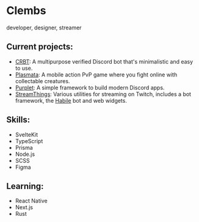 # Clembs
developer, designer, streamer

## Current projects:
* [CRBT](https://crbt.app): A multipurpose verified Discord bot that's minimalistic and easy to use.
* [Plasmata](https://github.com/Clembs/Plasmata): A mobile action PvP game where you fight online with collectable creatures.
* [Purplet](https://purplet.js.org): A simple framework to build modern Discord apps.
* [StreamThings](https://github.com/Clembs/StreamThings): Various utilities for streaming on Twitch, includes a bot framework, the [Habile](https://github.com/Clembs/StreamThings/tree/main/Habile) bot and web widgets.

## Skills:
* SvelteKit
* TypeScript
* Prisma
* Node.js
* SCSS
* Figma

## Learning:
* React Native
* Next.js
* Rust
